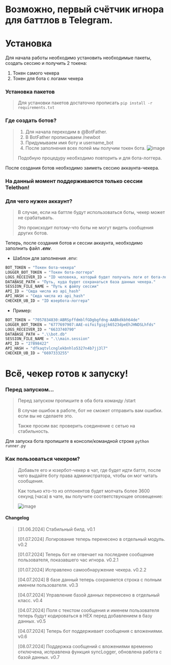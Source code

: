 # Возможно, первый счётчик игнора для баттлов в Telegram.


# Установка
Для начала работы необходимо установить необходимые пакеты, создать сессию и получить 2 токена:
1. Токен самого чекера
2. Токен для бота с логами чекера

### Установка пакетов
> Для установки пакетов достаточно прописать `pip install -r requirements.txt`

### Где создать ботов?
> 1. Для начала переходим в @BotFather.
> 2. В BotFather прописываем /newbot
> 3. Придумываем имя боту и username_bot
> 4. После заполнения всех полей мы получим токен бота.
> ![image](https://github.com/internetrvze/timechecker/assets/65215768/f1cbd8b1-a865-4ddb-b682-9761ed820d51)
>
> Подобную процедуру необходимо повторить и для бота-логгера.

После создания ботов необходимо заиметь сессию аккаунта-чекера.
### На данный момент поддерживаются только сессии Telethon!

### Для чего нужен аккаунт?
> В случае, если на баттле будут использоваться боты, чекер может не срабатывать.
>
> Это происходит потому-что боты не могут видеть сообщения других ботов.

Теперь, после создания ботов и сессии аккаунта, необходимо заполнить файл ***.env***.
- Шаблон для заполнения .env:
```python
BOT_TOKEN = "Токен бота-чекера"
LOGGER_BOT_TOKEN = "Токен бота-логгера"
LOGS_RECEIVER_ID = "ID человека, который будет получать логи от бота-логгера"
DATABASE_PATH = "Путь, куда будет сохранаться база данных чекера."
SESSION_FILE_NAME = "Путь к файлу сессии"
API_ID = "Сюда числа из api_hash"
API_HASH = "Сюда числа из api_hash"
CHECKER_UB_ID = "ID юзербота-логгера"
```
- Пример:
```python
BOT_TOKEN = "7057834830:ABRSpffdmblfGDgbgfdng-AABkdkbh64de"
LOGGER_BOT_TOKEN = "6777697907:AAE-oifoifgigjk6523dpeEhJHNDSLhfds"
LOGS_RECEIVER_ID = "6633740790"
DATABASE_PATH = ".\\bot.db"
SESSION_FILE_NAME = ".\\main.session"
API_ID = "27898422"
API_HASH = "dfkaqtvlcnglekbnhlo5327n4b7jj3l7"
CHECKER_UB_ID = "6697333255"
```

# Всё, чекер готов к запуску!

### Перед запуском...
> Перед запуском пропишите в оба бота команду /start
>
> В случае ошибок в работе, бот не сможет отправить вам ошибки. если вы не сделаете это.
> 
> Также просим вас проверить соединение с сетью на стабильность.

Для запуска бота пропишите в консоли/командной строке `python runner.py`


### Как пользоваться чекером?
> Добавьте его и юзербот-чекер в чат, где будет идти баттл, после чего выдайте боту права администратора, чтобы он мог читать сообщения.
>
> Как только кто-то из оппонентов будет молчать более 3600 секунд (часа) в чате, вы получите соответствующее оповещение:
> 
> ![image](https://github.com/internetrvze/timechecker/assets/65215768/ab81f9a2-044d-4e12-af2f-dd833c649144)







#### Changelog
> [31.06.2024] Стабильный билд. v0.1
> 
> [01.07.2024] Логирование теперь перенесено в отдельный модуль. v0.2
>
> [01.07.2024] Теперь бот не отвечает на последнее сообщение пользователя, показавшего час игнора. v0.2.1
> 
> [01.07.2024] Исправлено самообнаружение чекера. v0.2.2
> 
> [04.07.2024] В базе данный теперь сохраняется строка с полным именем пользователя. v0.3
> 
> [04.07.2024] Управление базой данных перенесено в отдельный класс. v0.4
> 
> [04.07.2024] Поля с текстом сообщения и именем пользователя теперь будут кодироваться в HEX перед добавлением в базу данных. v0.5
> 
> [04.07.2024] Теперь бот поддерживает сообщения с вложениями. v0.6
>
> [08.07.2024] Поддержка сообщений с вложениями временно отключена, исправлена функция syncLogger, обновлена работа с базой данных. v0.7